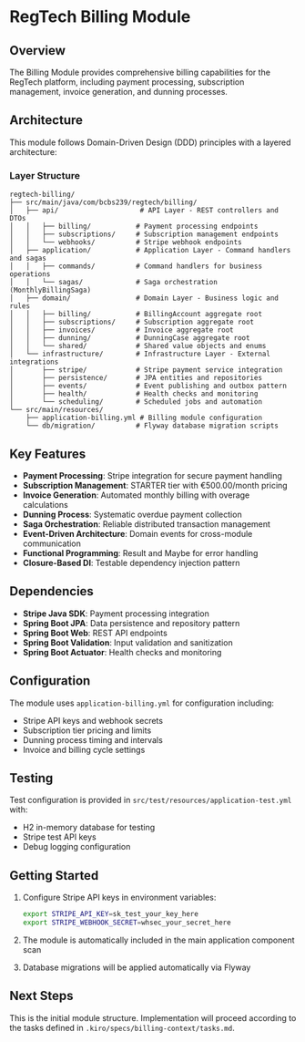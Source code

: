 # RegTech Billing Module

## Overview

The Billing Module provides comprehensive billing capabilities for the RegTech platform, including payment processing, subscription management, invoice generation, and dunning processes.

## Architecture

This module follows Domain-Driven Design (DDD) principles with a layered architecture:

### Layer Structure

```
regtech-billing/
├── src/main/java/com/bcbs239/regtech/billing/
│   ├── api/                    # API Layer - REST controllers and DTOs
│   │   ├── billing/           # Payment processing endpoints
│   │   ├── subscriptions/     # Subscription management endpoints
│   │   └── webhooks/          # Stripe webhook endpoints
│   ├── application/           # Application Layer - Command handlers and sagas
│   │   ├── commands/          # Command handlers for business operations
│   │   └── sagas/             # Saga orchestration (MonthlyBillingSaga)
│   ├── domain/                # Domain Layer - Business logic and rules
│   │   ├── billing/           # BillingAccount aggregate root
│   │   ├── subscriptions/     # Subscription aggregate root
│   │   ├── invoices/          # Invoice aggregate root
│   │   ├── dunning/           # DunningCase aggregate root
│   │   └── shared/            # Shared value objects and enums
│   └── infrastructure/        # Infrastructure Layer - External integrations
│       ├── stripe/            # Stripe payment service integration
│       ├── persistence/       # JPA entities and repositories
│       ├── events/            # Event publishing and outbox pattern
│       ├── health/            # Health checks and monitoring
│       └── scheduling/        # Scheduled jobs and automation
└── src/main/resources/
    ├── application-billing.yml # Billing module configuration
    └── db/migration/          # Flyway database migration scripts
```

## Key Features

- **Payment Processing**: Stripe integration for secure payment handling
- **Subscription Management**: STARTER tier with €500.00/month pricing
- **Invoice Generation**: Automated monthly billing with overage calculations
- **Dunning Process**: Systematic overdue payment collection
- **Saga Orchestration**: Reliable distributed transaction management
- **Event-Driven Architecture**: Domain events for cross-module communication
- **Functional Programming**: Result<T> and Maybe<T> for error handling
- **Closure-Based DI**: Testable dependency injection pattern

## Dependencies

- **Stripe Java SDK**: Payment processing integration
- **Spring Boot JPA**: Data persistence and repository pattern
- **Spring Boot Web**: REST API endpoints
- **Spring Boot Validation**: Input validation and sanitization
- **Spring Boot Actuator**: Health checks and monitoring

## Configuration

The module uses `application-billing.yml` for configuration including:
- Stripe API keys and webhook secrets
- Subscription tier pricing and limits
- Dunning process timing and intervals
- Invoice and billing cycle settings

## Testing

Test configuration is provided in `src/test/resources/application-test.yml` with:
- H2 in-memory database for testing
- Stripe test API keys
- Debug logging configuration

## Getting Started

1. Configure Stripe API keys in environment variables:
   ```bash
   export STRIPE_API_KEY=sk_test_your_key_here
   export STRIPE_WEBHOOK_SECRET=whsec_your_secret_here
   ```

2. The module is automatically included in the main application component scan

3. Database migrations will be applied automatically via Flyway

## Next Steps

This is the initial module structure. Implementation will proceed according to the tasks defined in `.kiro/specs/billing-context/tasks.md`.